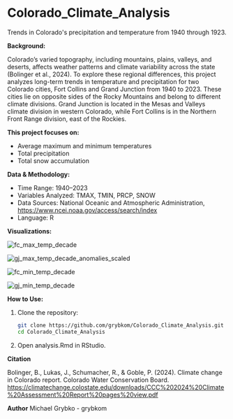# Colorado_Climate_Analysis
Trends in Colorado's precipitation and temperature from 1940 through 1923. 

**Background:**

Colorado’s varied topography, including mountains, plains, valleys, and deserts, affects weather patterns and climate variability across the state (Bolinger et al., 2024). To explore these regional differences, this project analyzes long-term trends in temperature and precipitation for two Colorado cities, Fort Collins and Grand Junction from 1940 to 2023. These cities lie on opposite sides of the Rocky Mountains and belong to different climate divisions. Grand Junction is located in the Mesas and Valleys climate division in western Colorado, while Fort Collins is in the Northern Front Range division, east of the Rockies.

 **This project focuses on:**
 
-	Average maximum and minimum temperatures
-	Total precipitation
-	Total snow accumulation

**Data & Methodology:**

-	Time Range: 1940–2023
-	Variables Analyzed: TMAX, TMIN, PRCP, SNOW
-	Data Sources: National Oceanic and Atmospheric Administration, https://www.ncei.noaa.gov/access/search/index
-	Language: R

**Visualizations:**

![fc_max_temp_decade](https://github.com/user-attachments/assets/37b3f925-5b3a-41bd-bd30-ef90dd3ed751)

![gj_max_temp_decade_anomalies_scaled](https://github.com/user-attachments/assets/c8f31af1-4b88-4067-8c2a-92d66682250b)

![fc_min_temp_decade](https://github.com/user-attachments/assets/1d0db1ad-d000-42b6-979a-a24eba2c4dcf)

![gj_min_temp_decade](https://github.com/user-attachments/assets/07dbe365-3e11-4c24-bd53-c63cf8350738)


**How to Use:**

1. Clone the repository:
   ```bash
   git clone https://github.com/grybkom/Colorado_Climate_Analysis.git
   cd Colorado_Climate_Analysis
   
2. Open analysis.Rmd in RStudio.


**Citation**

Bolinger, B., Lukas, J., Schumacher, R., & Goble, P. (2024). Climate change in Colorado report. Colorado Water Conservation Board. https://climatechange.colostate.edu/downloads/CCC%202024%20Climate%20Assessment%20Report%20pages%20view.pdf

**Author**
Michael Grybko - grybkom
